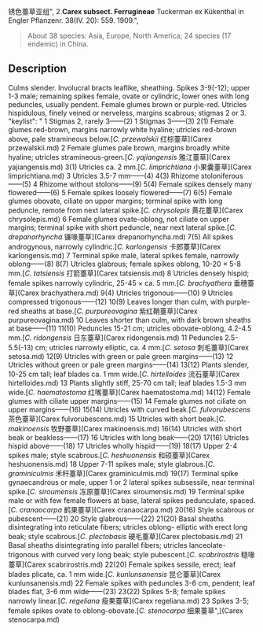 锈色薹草亚组",
2.**Carex subsect. Ferrugineae** Tuckerman ex Kükenthal in Engler Pflanzenr. 38(IV. 20): 559. 1909.",

> About 38 species: Asia, Europe, North America; 24 species (17 endemic) in China.

## Description
Culms slender. Involucral bracts leaflike, sheathing. Spikes 3-9(-12); upper 1-3 male; remaining spikes female, ovate or cylindric, lower ones with long peduncles, usually pendent. Female glumes brown or purple-red. Utricles hispidulous, finely veined or nerveless, margins scabrous; stigmas 2 or 3.
  "keylist": "
1 Stigmas 2, rarely 3——(2)
1 Stigmas 3——(3)
2(1) Female glumes red-brown, margins narrowly white hyaline; utricles red-brown above, pale stramineous below.[*C. przewalskii* 红棕薹草](Carex przewalskii.md)
2 Female glumes pale brown, margins broadly white hyaline; utricles stramineous-green.[*C. yajiangensis* 雅江薹草](Carex yajiangensis.md)
3(1) Utricles ca. 2 mm.[*C. limprichtiana* 小果囊薹草](Carex limprichtiana.md)
3 Utricles 3.5-7 mm——(4)
4(3) Rhizome stoloniferous——(5)
4 Rhizome without stolons——(9)
5(4) Female spikes densely many flowered——(6)
5 Female spikes loosely flowered——(7)
6(5) Female glumes obovate, ciliate on upper margins; terminal spike with long peduncle, remote from next lateral spike.[*C. chrysolepis* 黄花薹草](Carex chrysolepis.md)
6 Female glumes ovate-oblong, not ciliate on upper margins; terminal spike with short peduncle, near next lateral spike.[*C. drepanorhyncha* 镰喙薹草](Carex drepanorhyncha.md)
7(5) All spikes androgynous, narrowly cylindric.[*C. karlongensis* 卡郎薹草](Carex karlongensis.md)
7 Terminal spike male, lateral spikes female, narrowly oblong——(8)
8(7) Utricles glabrous; female spikes oblong, 10-20 × 5-8 mm.[*C. tatsiensis* 打箭薹草](Carex tatsiensis.md)
8 Utricles densely hispid; female spikes narrowly cylindric, 25-45 × ca. 5 mm.[*C. brachyathera* 垂穗薹草](Carex brachyathera.md)
9(4) Utricles trigonous——(10)
9 Utricles compressed trigonous——(12)
10(9) Leaves longer than culm, with purple-red sheaths at base.[*C. purpureovagina* 紫红鞘薹草](Carex purpureovagina.md)
10 Leaves shorter than culm, with dark brown sheaths at base——(11)
11(10) Peduncles 15-21 cm; utricles obovate-oblong, 4.2-4.5 mm.[*C. ridongensis* 日东薹草](Carex ridongensis.md)
11 Peduncles 2.5-5.5(-13) cm; utricles narrowly elliptic, ca. 4 mm.[*C. setosa* 刺毛薹草](Carex setosa.md)
12(9) Utricles with green or pale green margins——(13)
12 Utricles without green or pale green margins——(14)
13(12) Plants slender, 10-25 cm tall; leaf blades ca. 1 mm wide.[*C. hirtelloides* 流石薹草](Carex hirtelloides.md)
13 Plants slightly stiff, 25-70 cm tall; leaf blades 1.5-3 mm wide.[*C. haematostoma* 红嘴薹草](Carex haematostoma.md)
14(12) Female glumes with ciliate upper margins——(15)
14 Female glumes not ciliate on upper margins——(16)
15(14) Utricles with curved beak.[*C. fulvorubescens* 茶色薹草](Carex fulvorubescens.md)
15 Utricles with short beak.[*C. makinoensis* 牧野薹草](Carex makinoensis.md)
16(14) Utricles with short beak or beakless——(17)
16 Utricles with long beak——(20)
17(16) Utricles hispid above——(18)
17 Utricles wholly hispid——(19)
18(17) Upper 2-4 spikes male; style scabrous.[*C. heshuonensis* 和硕薹草](Carex heshuonensis.md)
18 Upper 7-11 spikes male; style glabrous.[*C. graminiculmis* 禾秆薹草](Carex graminiculmis.md)
19(17) Terminal spike gynaecandrous or male, upper 1 or 2 lateral spikes subsessile, near terminal spike.[*C. siroumensis* 冻原薹草](Carex siroumensis.md)
19 Terminal spike male or with few female flowers at base, lateral spikes pedunculate, spaced.[*C. cranaocarpa* 鹤果薹草](Carex cranaocarpa.md)
20(16) Style scabrous or pubescent——(21)
20 Style glabrous——(22)
21(20) Basal sheaths disintegrating into reticulate fibers; utricles oblong- elliptic with erect long beak; style scabrous.[*C. plectobasis* 硬毛薹草](Carex plectobasis.md)
21 Basal sheaths disintegrating into parallel fibers; utricles lanceolate- trigonous with curved very long beak; style pubescent.[*C. scabrirostris* 糙喙薹草](Carex scabrirostris.md)
22(20) Female spikes sessile, erect; leaf blades plicate, ca. 1 mm wide.[*C. kunlunsanensis* 昆仑薹草](Carex kunlunsanensis.md)
22 Female spikes with peduncles 3-6 cm, pendent; leaf blades flat, 3-6 mm wide——(23)
23(22) Spikes 5-8; female spikes narrowly linear.[*C. regeliana* 瘦果薹草](Carex regeliana.md)
23 Spikes 3-5; female spikes ovate to oblong-obovate.[*C. stenocarpa* 细果薹草",](Carex stenocarpa.md)
